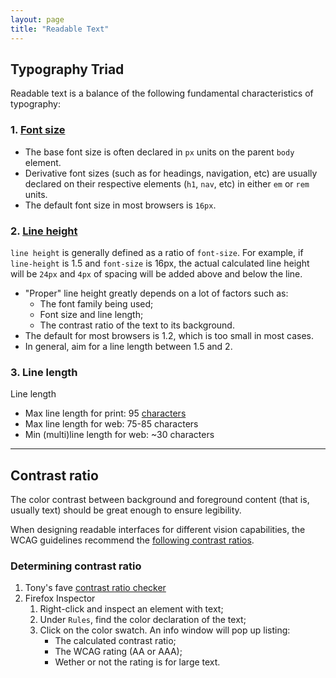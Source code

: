 ```yaml
---
layout: page
title: "Readable Text"
---
```


## Typography Triad
Readable text is a balance of the following fundamental characteristics of typography:

### 1. [Font size](https://developer.mozilla.org/en-US/docs/Web/CSS/font-size) 
  - The base font size is often declared in `px` units on the parent `body` element. 
  - Derivative font sizes (such as for headings, navigation, etc) are usually declared on their respective elements (`h1`, `nav`, etc) in either `em` or `rem` units.
  - The default font size in most browsers is `16px`.

### 2. [Line height](https://developer.mozilla.org/en-US/docs/Web/CSS/line-height)
`line height` is generally defined as a ratio of `font-size`. For example, if `line-height` is 1.5 and `font-size` is 16px, the actual calculated line height will be `24px` and `4px` of spacing will be added above and below the line.
- "Proper" line height greatly depends on a lot of factors such as:
  - The font family being used;
  - Font size and line length;
  - The contrast ratio of the text to its background.
- The default for most browsers is 1.2, which is too small in most cases.
- In general, aim for a line length between 1.5 and 2.

### 3. Line length
Line length 
- Max line length for print: 95 [characters](https://css-tricks.com/the-lengths-of-css/#ch)
- Max line length for web: 75-85 characters
- Min (multi)line length for web: ~30 characters

---

## Contrast ratio
The color contrast between background and foreground content (that is, usually text) should be great enough to ensure legibility.

When designing readable interfaces for different vision capabilities, the WCAG guidelines recommend the [following contrast ratios](https://developer.mozilla.org/en-US/docs/Web/Accessibility/Understanding_WCAG/Perceivable/Color_contrast).

### Determining contrast ratio
1. Tony's fave [contrast ratio checker](https://contrast-ratio.com/)
2. Firefox Inspector
    1. Right-click and inspect an element with text;
    2. Under `Rules`, find the color declaration of the text;
    3. Click on the color swatch. An info window will pop up listing:
        - The calculated contrast ratio;
        - The WCAG rating (AA or AAA);
        - Wether or not the rating is for large text.
